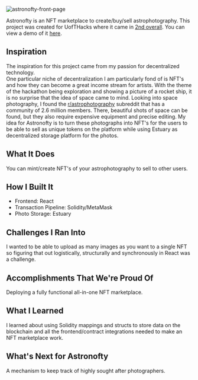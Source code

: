 ![astronofty-front-page](https://user-images.githubusercontent.com/25857736/214691436-26564c14-f7e0-45d0-9864-d2b0e4c08e43.png)

Astronofty is an NFT marketplace to create/buy/sell 
astrophotography. This project was created for UofTHacks 
where it came in [2nd 
overall](https://devpost.com/software/astronofty). You can 
view a demo of it [here](https://youtu.be/fRc4_yx4ONE).

## Inspiration
The inspiration for this project came from my passion for decentralized technology.  
One particular niche of decentralization 
I am particularly fond of is NFT's and how they 
can become a great income stream for artists. 
With the theme of the hackathon being 
exploration and showing a picture of a rocket 
ship, it is no surprise that the idea of space 
came to mind. Looking into space photography, I 
found the [r/astrophotography](https://www.reddit.com/r/astrophotography/) 
subreddit that has a community of 2.6 million members. 
There, beautiful shots of space can be found, 
but they also require expensive equipment and 
precise editing. My idea for Astronofty is to 
turn these photographs into NFT's for the users 
to be able to sell as unique tokens on the 
platform while using Estuary as decentralized 
storage platform for the photos.

## What It Does
You can mint/create NFT's of your astrophotography to sell to other users. 

## How I Built It
- Frontend: React
- Transaction Pipeline: Solidity/MetaMask
- Photo Storage: Estuary

## Challenges I Ran Into
I wanted to be able to upload as many images as you want to a single NFT so figuring that out logistically, structurally and synchronously in React was a challenge.

## Accomplishments That We're Proud Of
Deploying a fully functional all-in-one NFT marketplace.

## What I Learned
I learned about using Solidity mappings and 
structs to store data on the blockchain and all 
the frontend/contract integrations needed to 
make an NFT marketplace work.

## What's Next for Astronofty
A mechanism to keep track of highly sought after photographers.

